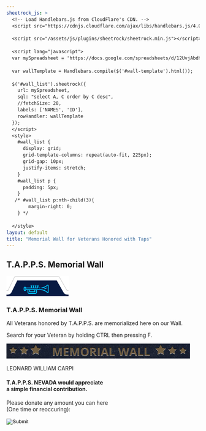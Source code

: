 ```yaml
---
sheetrock_js: >
  <!-- Load Handlebars.js from CloudFlare's CDN. -->
  <script src="https://cdnjs.cloudflare.com/ajax/libs/handlebars.js/4.0.5/handlebars.min.js"></script>
  
  <script src="/assets/js/plugins/sheetrock/sheetrock.min.js"></script>
  
  <script lang="javascript">
  var mySpreadsheet = 'https://docs.google.com/spreadsheets/d/12UvjAbdh1OST2unXHNJfRauHnyhwy-FzZVk1cJSnUY0/edit#gid=0';
  
  var wallTemplate = Handlebars.compile($('#wall-template').html());
  
  $('#wall_list').sheetrock({
    url: mySpreadsheet,
    sql: "select A, C order by C desc",
    //fetchSize: 20,
    labels: ['NAMES', 'ID'],
    rowHandler: wallTemplate
  });
  </script>
  <style>
    #wall_list {
      display: grid;
      grid-template-columns: repeat(auto-fit, 225px);
      grid-gap: 10px;
      justify-items: stretch;
    }
    #wall_list p {
      padding: 5px;
    }
   /* #wall_list p:nth-child(3){
        margin-right: 0;
    } */

  </style>
layout: default
title: "Memorial Wall for Veterans Honored with Taps"
---
```


<div class="content-container wall">
  <div class="inner-page-banr">
  	<div class="container">
      	<h2><span>T.A.P.P.S. Memorial </span>Wall</h2>
      </div>
  </div>
  <div class="inner-sections">
  	<div class="container">
  		<div class="top-icon-box">
          	<img src="/assets/images/header-top.png" class="header-icon center-block">
          	<div class="top-bx-inner">
              	<h3>T.A.P.P.S. Memorial Wall</h3>
                <p>All Veterans honored by T.A.P.P.S. are memorialized here on our Wall.</p>
              </div>
          </div>
          <div class="clearall"></div>
          <p class="wall-p1">Search for your Veteran by holding CTRL then pressing F.</p>
          <div class="wall-blue-box">
          	<div class="inr-wall">
              	<div class="inr-wall-double">
              		<img src="/assets/images/wall-heading.jpg" class="wall-heading" alt="wall-heading">
                      <div class="clearall"></div>
                       <script id="wall-template" type="text/x-handlebars-template">
                        {% raw %}
                          <p>{{cells.NAMES}}</p>
                        {% endraw %}
                      </script>
                      <div id="wall_list" class="inner-cont">
                      <p>LEONARD WILLIAM CARPI</p>
                      </div>
                      <div class="clearfix"></div>
              	</div>
              </div>
          </div>
      </div>
  </div>
  <div class="donate-sec-3">
  	<div class="container">
      	<h4 class="strip-heading">T.A.P.P.S. NEVADA would appreciate <br><span>a simple financial contribution.</span></h4>
          <p>Please donate any amount you can here <br>(One time or reoccuring):</p>
          <form class="don-btn" name="PrePage" method="post" action="https://Simplecheckout.authorize.net/payment/CatalogPayment.aspx"><input type="hidden" name="LinkId" value="e4819acd-b6eb-4f6d-97d6-ca9e2736b685"/><input type="image" src="/assets/images/sky-donate-btn.png"/></form>
      </div>
  </div>
</div>